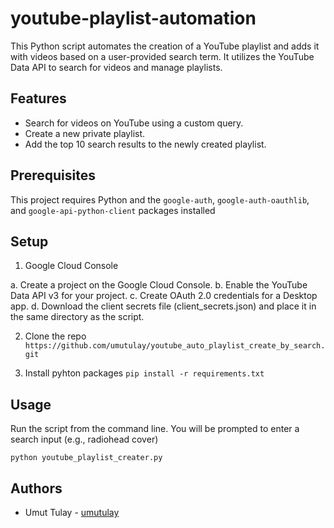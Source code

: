 # youtube-playlist-automation

This Python script automates the creation of a YouTube playlist and adds it with videos based on a user-provided search term. It utilizes the YouTube Data API to search for videos and manage playlists.

## Features

- Search for videos on YouTube using a custom query.
- Create a new private playlist.
- Add the top 10 search results to the newly created playlist.

## Prerequisites

This project requires Python and the `google-auth`, `google-auth-oauthlib`, and `google-api-python-client` packages installed

## Setup

1. Google Cloud Console

a. Create a project on the Google Cloud Console.
b. Enable the YouTube Data API v3 for your project.
c. Create OAuth 2.0 credentials for a Desktop app.
d. Download the client secrets file (client_secrets.json) and place it in the same directory as the script.

2. Clone the repo
 `https://github.com/umutulay/youtube_auto_playlist_create_by_search.git`

3. Install pyhton packages
 `pip install -r requirements.txt`

## Usage

Run the script from the command line. You will be prompted to enter a search input (e.g., radiohead cover)

`python youtube_playlist_creater.py`

## Authors
* Umut Tulay - [umutulay](https://github.com/umutulay)
